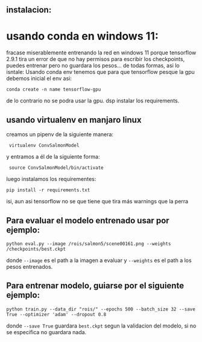 
## instalacion:

# usando conda en windows 11:
fracase miserablemente entrenando la red en windows 11 porque tensorflow 2.9.1 tira un error de que no hay permisos para escribir los checkpoints, puedes entrenar pero no guardara los pesos... de todas formas, asi lo isntale:
  Usando conda env tenemos que para que tensorflow pesque la gpu debemos inicial el env asi:

  ```
  conda create -n name tensorflow-gpu
  ```

  de lo contrario no se podra usar la gpu.
  dsp instalar los requirements.

## usando virtualenv en manjaro linux

creamos un pipenv de la siguiente manera:

```
 virtualenv ConvSalmonModel
```
y entramos a él de la siguiente forma:
```
 source ConvSalmonModel/bin/activate
```

luego instalamos los requirementes:

```
pip install -r requirements.txt
```

isi, aun asi tensorflow no se que tiene que tira más warnings que la perra

## Para evaluar el modelo entrenado usar por ejemplo:

```
python eval.py --image /rois/salmon5/scene00161.png --weights /checkpoints/best.ckpt
```

donde `--image` es el path a la imagen a evaluar y `--weights` es el path a los pesos entrenados.


## Para entrenar modelo, guiarse por el siguiente ejemplo:

```
python train.py --data_dir "rois/" --epochs 500 --batch_size 32 --save True --optimizer 'adam' --dropout 0.8
```

donde `--save True` guardara `best.ckpt` segun la validacion del modelo, si no se especifica no guardara nada.

